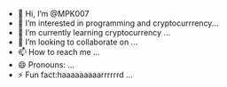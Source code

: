 - 👋 Hi, I’m @MPK007
- 👀 I’m interested in programming and cryptocurrrency...
- 🌱 I’m currently learning cryptocurrency ...
- 💞️ I’m looking to collaborate on ...
- 📫 How to reach me ...
- 😄 Pronouns: ...
- ⚡ Fun fact:haaaaaaaaarrrrrrd ...

<!---
mehdiparsa007/mehdiparsa007 is a ✨ special ✨ repository because its `README.md` (this file) appears on your GitHub profile.
You can click the Preview link to take a look at your changes.
--->
